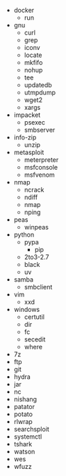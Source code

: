 - docker
  - run
- gnu
  - curl
  - grep
  - iconv
  - locate
  - mkfifo
  - nohup
  - tee
  - updatedb
  - utmpdump
  - wget2
  - xargs
- impacket
  - psexec
  - smbserver
- info-zip
  - unzip
- metasploit
  - meterpreter
  - msfconsole
  - msfvenom
- nmap
  - ncrack
  - ndiff
  - nmap
  - nping
- peas
  - winpeas
- python
  - pypa
    - pip
  - 2to3-2.7
  - black
  - uv
- samba
  - smbclient
- vim
  - xxd
- windows
  - certutil
  - dir
  - fc
  - secedit
  - where
- 7z
- ftp
- git
- hydra
- jar
- nc
- nishang
- patator
- potato
- rlwrap
- searchsploit
- systemctl
- tshark
- watson
- wes
- wfuzz
